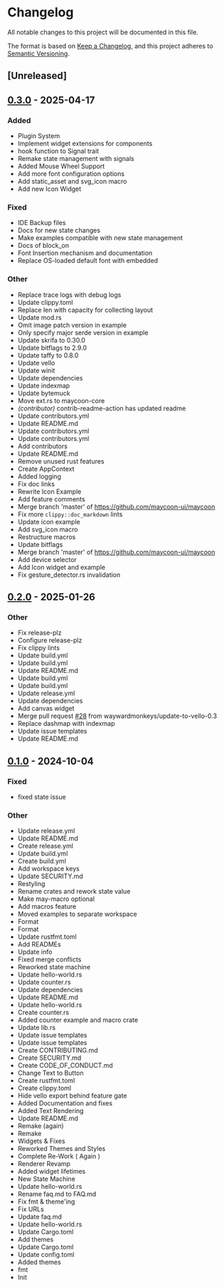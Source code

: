 # Changelog

All notable changes to this project will be documented in this file.

The format is based on [Keep a Changelog](https://keepachangelog.com/en/1.0.0/),
and this project adheres to [Semantic Versioning](https://semver.org/spec/v2.0.0.html).

## [Unreleased]

## [0.3.0](https://github.com/maycoon-ui/maycoon/compare/maycoon-v0.2.0...maycoon-v0.3.0) - 2025-04-17

### Added

- Plugin System
- Implement widget extensions for components
- hook function to Signal trait
- Remake state management with signals
- Added Mouse Wheel Support
- Add more font configuration options
- Add static_asset and svg_icon macro
- Add new Icon Widget

### Fixed

- IDE Backup files
- Docs for new state changes
- Make examples compatible with new state management
- Docs of block_on
- Font Insertion mechanism and documentation
- Replace OS-loaded default font with embedded

### Other

- Replace trace logs with debug logs
- Update clippy.toml
- Replace len with capacity for collecting layout
- Update mod.rs
- Omit image patch version in example
- Only specify major serde version in example
- Update skrifa to 0.30.0
- Update bitflags to 2.9.0
- Update taffy to 0.8.0
- Update vello
- Update winit
- Update dependencies
- Update indexmap
- Update bytemuck
- Move ext.rs to maycoon-core
- *(contributor)* contrib-readme-action has updated readme
- Update contributors.yml
- Update README.md
- Update contributors.yml
- Update contributors.yml
- Add contributors
- Update README.md
- Remove unused rust features
- Create AppContext
- Added logging
- Fix doc links
- Rewrite Icon Example
- Add feature comments
- Merge branch 'master' of https://github.com/maycoon-ui/maycoon
- Fix more `clippy::doc_markdown` lints
- Update icon example
- Add svg_icon macro
- Restructure macros
- Update bitflags
- Merge branch 'master' of https://github.com/maycoon-ui/maycoon
- Add device selector
- Add Icon widget and example
- Fix gesture_detector.rs invalidation

## [0.2.0](https://github.com/maycoon-ui/maycoon/compare/maycoon-v0.1.0...maycoon-v0.2.0) - 2025-01-26

### Other

- Fix release-plz
- Configure release-plz
- Fix clippy lints
- Update build.yml
- Update build.yml
- Update README.md
- Update build.yml
- Update build.yml
- Update release.yml
- Update dependencies
- Add canvas widget
- Merge pull request [#28](https://github.com/maycoon-ui/maycoon/pull/28) from waywardmonkeys/update-to-vello-0.3
- Replace dashmap with indexmap
- Update issue templates
- Update README.md

## [0.1.0](https://github.com/maycoon-ui/maycoon/releases/tag/maycoon-v0.1.0) - 2024-10-04

### Fixed

- fixed state issue

### Other

- Update release.yml
- Update README.md
- Create release.yml
- Update build.yml
- Create build.yml
- Add workspace keys
- Update SECURITY.md
- Restyling
- Rename crates and rework state value
- Make may-macro optional
- Add macros feature
- Moved examples to separate workspace
- Format
- Format
- Update rustfmt.toml
- Add READMEs
- Update info
- Fixed merge conflicts
- Reworked state machine
- Update hello-world.rs
- Update counter.rs
- Update dependencies
- Update README.md
- Update hello-world.rs
- Create counter.rs
- Added counter example and macro crate
- Update lib.rs
- Update issue templates
- Update issue templates
- Create CONTRIBUTING.md
- Create SECURITY.md
- Create CODE_OF_CONDUCT.md
- Change Text to Button
- Create rustfmt.toml
- Create clippy.toml
- Hide vello export behind feature gate
- Added Documentation and fixes
- Added Text Rendering
- Update README.md
- Remake (again)
- Remake
- Widgets & Fixes
- Reworked Themes and Styles
- Complete Re-Work ( Again )
- Renderer Revamp
- Added widget lifetimes
- New State Machine
- Update hello-world.rs
- Rename faq.md to FAQ.md
- Fix fmt & theme'ing
- Fix URLs
- Update faq.md
- Update hello-world.rs
- Update Cargo.toml
- Add themes
- Update Cargo.toml
- Update config.toml
- Added themes
- fmt
- Init
